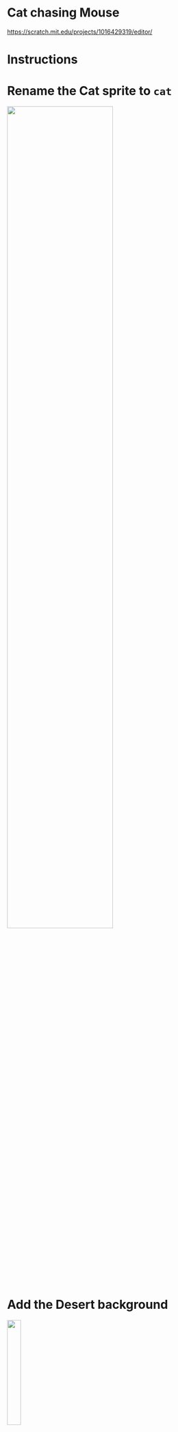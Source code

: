 # Cat chasing Mouse

https://scratch.mit.edu/projects/1016429319/editor/

# Instructions


# Rename the Cat sprite to `cat`

<img src="./instructions/rename_the_cat_sprite.png" width="70%">


# Add the Desert background

<img src="./instructions/add_the_desert_background.png" width="25%">

# Set the initial cat position

<img src="./instructions/set_the_initial_cat_position.png" width="40%">

# Move the cat

<img src="./instructions/move_the_cat.png" width="100%">

# Add the Mouse sprite

<img src="./instructions/add_the_mouse_sprite_1.png" width="50%">
<img src="./instructions/add_the_mouse_sprite_2.png" width="50%">

# Move the mouse

<img src="./instructions/move_the_mouse.png" width="70%">

# Don't let me mouse go off screen

<img src="./instructions/dont_let_the_mouse_go_offscreen.png" width="60%">

# Cat catching mouse

<img src="./instructions/cat_catching_mouse.png" width="60%">

# Make the mouse disappear when caught

On the cat:

<img src="./instructions/make_the_mouse_disappear_when_caught_1.png" width="60%">

On the mouse:

<img src="./instructions/make_the_mouse_disappear_when_caught_2.png" width="60%">

# Make the mouse appear in random locations

<img src="./instructions/make_the_mouse_appear_in_random_locations.png" width="90%">

# Add variables score and time

<img src="./instructions/add_variables_score_and_time.png" width="100%">

# Increase score when mouse is caught

On the background:

<img src="./instructions/increase_score_when_mouse_is_caught_1.png" width="40%">

On the cat:

<img src="./instructions/increase_score_when_mouse_is_caught_2.png" width="50%">

# Make time decrease

On the background:

<img src="./instructions/make_time_decrease.png" width="50%">
